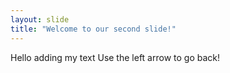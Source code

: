 ```yaml
---
layout: slide
title: "Welcome to our second slide!"
---
```

Hello adding my text
Use the left arrow to go back!
